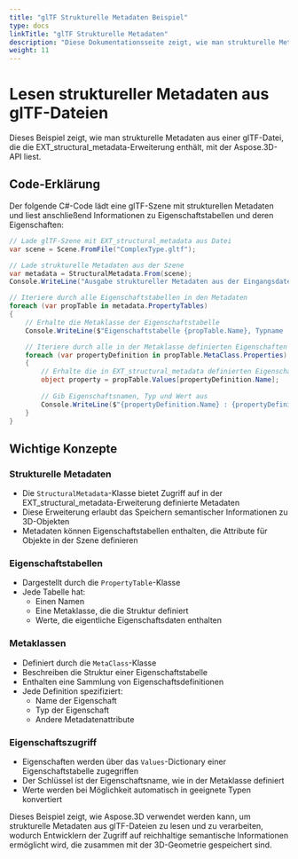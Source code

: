 ```yaml
---
title: "glTF Strukturelle Metadaten Beispiel"
type: docs
linkTitle: "glTF Strukturelle Metadaten"
description: "Diese Dokumentationsseite zeigt, wie man strukturelle Metadaten aus einer glTF-Datei mit Aspose.3D for .NET liest."
weight: 11
---
```


# Lesen struktureller Metadaten aus glTF-Dateien

Dieses Beispiel zeigt, wie man strukturelle Metadaten aus einer glTF-Datei, die die EXT_structural_metadata-Erweiterung enthält, mit der Aspose.3D-API liest.

## Code-Erklärung

Der folgende C#-Code lädt eine glTF-Szene mit strukturellen Metadaten und liest anschließend Informationen zu Eigenschaftstabellen und deren Eigenschaften:

```csharp
// Lade glTF-Szene mit EXT_structural_metadata aus Datei
var scene = Scene.FromFile("ComplexType.gltf");

// Lade strukturelle Metadaten aus der Szene
var metadata = StructuralMetadata.From(scene);
Console.WriteLine("Ausgabe struktureller Metadaten aus der Eingangsdatei glTF:");

// Iteriere durch alle Eigenschaftstabellen in den Metadaten
foreach (var propTable in metadata.PropertyTables)
{
    // Erhalte die Metaklasse der Eigenschaftstabelle
    Console.WriteLine($"Eigenschaftstabelle {propTable.Name}, Typname : {propTable.MetaClass.Name}");

    // Iteriere durch alle in der Metaklasse definierten Eigenschaften
    foreach (var propertyDefinition in propTable.MetaClass.Properties)
    {
        // Erhalte die in EXT_structural_metadata definierten Eigenschaftsdaten
        object property = propTable.Values[propertyDefinition.Name];
        
        // Gib Eigenschaftsnamen, Typ und Wert aus
        Console.WriteLine($"{propertyDefinition.Name} : {propertyDefinition.Type} = {property}");
    }
}
```

## Wichtige Konzepte

### Strukturelle Metadaten
- Die `StructuralMetadata`-Klasse bietet Zugriff auf in der EXT_structural_metadata-Erweiterung definierte Metadaten
- Diese Erweiterung erlaubt das Speichern semantischer Informationen zu 3D-Objekten
- Metadaten können Eigenschaftstabellen enthalten, die Attribute für Objekte in der Szene definieren

### Eigenschaftstabellen
- Dargestellt durch die `PropertyTable`-Klasse
- Jede Tabelle hat:
  - Einen Namen
  - Eine Metaklasse, die die Struktur definiert
  - Werte, die eigentliche Eigenschaftsdaten enthalten

### Metaklassen
- Definiert durch die `MetaClass`-Klasse
- Beschreiben die Struktur einer Eigenschaftstabelle
- Enthalten eine Sammlung von Eigenschaftsdefinitionen
- Jede Definition spezifiziert:
  - Name der Eigenschaft
  - Typ der Eigenschaft
  - Andere Metadatenattribute

### Eigenschaftszugriff
- Eigenschaften werden über das `Values`-Dictionary einer Eigenschaftstabelle zugegriffen
- Der Schlüssel ist der Eigenschaftsname, wie in der Metaklasse definiert
- Werte werden bei Möglichkeit automatisch in geeignete Typen konvertiert

Dieses Beispiel zeigt, wie Aspose.3D verwendet werden kann, um strukturelle Metadaten aus glTF-Dateien zu lesen und zu verarbeiten, wodurch Entwicklern der Zugriff auf reichhaltige semantische Informationen ermöglicht wird, die zusammen mit der 3D-Geometrie gespeichert sind.